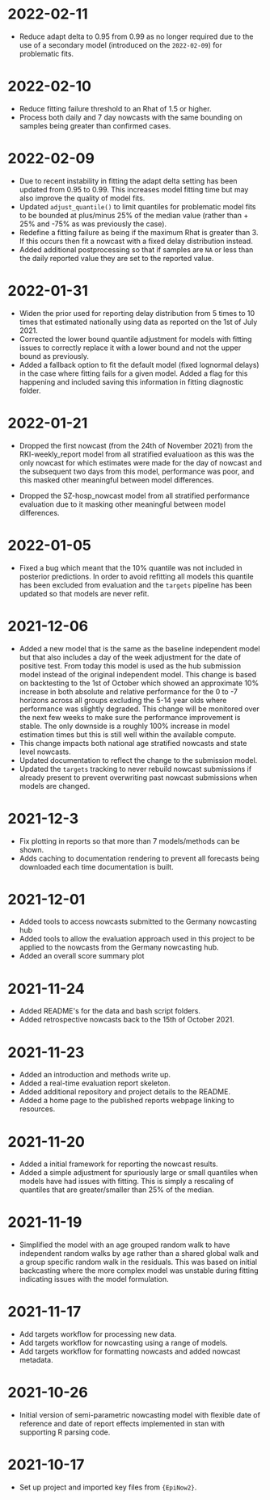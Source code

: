 # 2022-02-11

- Reduce adapt delta to 0.95 from 0.99 as no longer required due to the use of a secondary model (introduced on the `2022-02-09`) for problematic fits.

# 2022-02-10

- Reduce fitting failure threshold to an Rhat of 1.5 or higher.
- Process both daily and 7 day nowcasts with the same bounding on samples being greater than confirmed cases.

# 2022-02-09

- Due to recent instability in fitting the adapt delta setting has been updated from 0.95 to 0.99. This increases model fitting time but may also improve the quality of model fits.
- Updated `adjust_quantile()` to limit quantiles for problematic model fits to be bounded at plus/minus 25% of the median value (rather than + 25% and -75% as was previously the case).
- Redefine a fitting failure as being if the maximum Rhat is greater than 3. If this occurs then fit a nowcast with a fixed delay distribution instead.
- Added additional postprocessing so that if samples are `NA` or less than the daily reported value they are set to the reported value.

# 2022-01-31

- Widen the prior used for reporting delay distribution from 5 times to 10 times that estimated nationally using data as reported on the 1st of July 2021. 
- Corrected the lower bound quantile adjustment for models with fitting issues to correctly replace it with a lower bound and not the upper bound as previously.
- Added a fallback option to fit the default model (fixed lognormal delays) in the case where fitting fails for a given model. Added a flag for this happening and included saving this information in fitting diagnostic folder.

# 2022-01-21

- Dropped the first nowcast (from the 24th of November 2021) from the RKI-weekly_report model from all stratified evaluatioon as this was the only nowcast for which estimates were made for the day of nowcast and the subsequent two days from this model, performance was poor, and this masked other meaningful between model differences.

- Dropped the SZ-hosp_nowcast model from all stratified performance evaluation due to it masking other meaningful between model differences. 

# 2022-01-05

- Fixed a bug which meant that the 10% quantile was not included in posterior predictions. In order to avoid refitting all models this quantile has been excluded from evaluation and the `targets` pipeline has been updated so that models are never refit.

# 2021-12-06

- Added a new model that is the same as the baseline independent model but that also includes a day of the week adjustment for the date of positive test. From today this model is used as the hub submission model instead of the original independent model. This change is based on backtesting to the 1st of October which showed an approximate 10% increase in both absolute and relative performance for the 0 to -7 horizons across all groups excluding the 5-14 year olds where performance was slightly degraded. This change will be monitored over the next few weeks to make sure the performance improvement is stable. The only downside is a roughly 100% increase in model estimation times but this is still well within the available compute.
- This change impacts both national age stratified nowcasts and state level nowcasts.
- Updated documentation to reflect the change to the submission model.
- Updated the `targets` tracking to never rebuild nowcast submissions if already present to prevent overwriting past nowcast submissions when models are changed.

# 2021-12-3

- Fix plotting in reports so that more than 7 models/methods can be shown.
- Adds caching to documentation rendering to prevent all forecasts being downloaded each time documentation is built.

# 2021-12-01

- Added tools to access nowcasts submitted to the Germany nowcasting hub
- Added tools to allow the evaluation approach used in this project to be applied to the nowcasts from the Germany nowcasting hub.
- Added an overall score summary plot

# 2021-11-24

- Added README's for the data and bash script folders. 
- Added retrospective nowcasts back to the 15th of October 2021.

# 2021-11-23

- Added an introduction and methods write up. 
- Added a real-time evaluation report skeleton.
- Added additional repository and project details to the README.
- Added a home page to the published reports webpage linking to resources.

# 2021-11-20

- Added a initial framework for reporting the nowcast results.
- Added a simple adjustment for spuriously large or small quantiles when models have had issues with fitting. This is simply a rescaling of quantiles that are greater/smaller than 25% of the median.

# 2021-11-19

- Simplified the model with an age grouped random walk to have independent random walks by age rather than a shared global walk and a group specific random walk in the residuals. This was based on initial backcasting where the more complex model was unstable during fitting indicating issues with the model formulation.

# 2021-11-17

- Add targets workflow for processing new data.
- Add targets workflow for nowcasting using a range of models.
- Add targets workflow for formatting nowcasts and added nowcast metadata.

# 2021-10-26

- Initial version of semi-parametric nowcasting model with flexible date of reference and date of report effects implemented in stan with supporting R parsing code.

# 2021-10-17

- Set up project and imported key files from `{EpiNow2}`.
